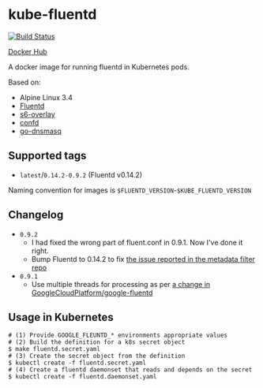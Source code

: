 # kube-fluentd

[![Build Status](https://travis-ci.org/mumoshu/kube-fluentd.svg?branch=master)](https://travis-ci.org/mumoshu/kube-fluentd)

[Docker Hub](https://hub.docker.com/r/mumoshu/kube-fluentd)

A docker image for running fluentd in Kubernetes pods.

Based on:

* Alpine Linux 3.4
* [Fluentd](https://github.com/fluent/fluentd)
* [s6-overlay](https://github.com/just-containers/s6-overlay)
* [confd](https://github.com/kelseyhightower/confd)
* [go-dnsmasq](https://github.com/janeczku/go-dnsmasq)

## Supported tags

 * `latest`/`0.14.2-0.9.2` (Fluentd v0.14.2)

Naming convention for images is `$FLUENTD_VERSION`-`$KUBE_FLUENTD_VERSION`

## Changelog

* `0.9.2`
  * I had fixed the wrong part of fluent.conf in 0.9.1. Now I've done it right.
  * Bump Fluentd to 0.14.2 to fix [the issue reported in the metadata filter repo](https://github.com/fabric8io/fluent-plugin-kubernetes_metadata_filter/issues/33#issuecomment-238377746)
* `0.9.1`
  * Use multiple threads for processing as per [a change in GoogleCloudPlatform/google-fluentd](https://github.com/GoogleCloudPlatform/google-fluentd/commit/283eb7052d3a256078f37d03e8ea3a496794a28f)

## Usage in Kubernetes

```
# (1) Provide GOOGLE_FLEUNTD_* environments appropriate values
# (2) Build the definition for a k8s secret object
$ make fluentd.secret.yaml
# (3) Create the secret object from the definition
$ kubectl create -f fluentd.secret.yaml
# (4) Create a fluentd daemonset that reads and depends on the secret
$ kubectl create -f fluentd.daemonset.yaml
```
